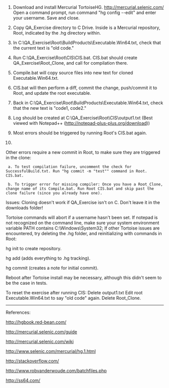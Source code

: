 1. Download and install Mercurial TortoiseHG.    http://mercurial.selenic.com/
   Open a command prompt, run command "hg config --edit" and enter your username. Save and close.
2. Copy QA_Exercise directory to C Drive. Inside is a Mercurial repository, Root, indicated by the .hg directory within.
3. In C:\QA_Exercise\Root\BuildProducts\Executable.Win64.txt, check that the current text is "old code."
4. Run C:\QA_Exercise\Root\CIS\CIS.bat. CIS.bat should create QA_Exercise\Root_Clone, and call for compilation there.
5. Compile.bat will copy source files into new text for cloned Executable.Win64.txt.
6. CIS.bat will then perform a diff, commit the change, push/commit it to Root, and update the root executable.
7. Back in C:\QA_Exercise\Root\BuildProducts\Executable.Win64.txt, check that the new text is "code1, code2."

8. Log should be created at C:\QA_Exercise\Root\CIS\output1.txt  (Best viewed with Notepad++ (http://notepad-plus-plus.org/download))
9. Most errors should be triggered by running Root's CIS.bat again. 
10. 
   Other errors require a new commit in Root, to make sure they are triggered in the clone:

     a. To test compilation failure, uncomment the check for SuccessfulBuild.txt. Run "hg commit -m "test"" command in Root. CIS.bat.
     
     b. To trigger error for missing compiler: Once you have a Root_Clone, change name of its Compile.bat. Run Root CIS.bat and skip past the clone failure (since you already have one).


Issues:
Cloning doesn't work if QA_Exercise isn't on C. Don't leave it in the downloads folder!

Tortoise commands will abort if a username hasn't been set.
  If notepad is not recognized on the command line, make sure your system environment variable PATH contains C:\Windows\System32;
If other Tortoise issues are encountered, try deleting the .hg folder, and reinitializing with commands in Root:

  hg init to create repository.
  
  hg add (adds everything to .hg tracking).
  
  hg commit (creates a note for initial commit).
  
Reboot after Tortoise install may be necessary, although this didn't seem to be the case in tests.

To reset the exercise after running CIS:
Delete output1.txt
Edit root Executable.Win64.txt to say "old code" again.
Delete Root_Clone.

---
References: 

  http://hgbook.red-bean.com/
  
  http://mercurial.selenic.com/guide
  
  http://mercurial.selenic.com/wiki
  
  http://www.selenic.com/mercurial/hg.1.html
  
  http://stackoverflow.com/
  
  http://www.robvanderwoude.com/batchfiles.php
  
  http://ss64.com/

